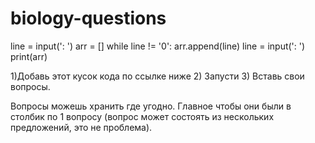 # biology-questions

line = input(': ')
arr = []
while line != '0':
    arr.append(line)
    line = input(': ')
print(arr)

1)Добавь этот кусок кода по ссылке ниже
2) Запусти
3) Вставь свои вопросы.

Вопросы можешь хранить где угодно. 
Главное чтобы они были в столбик по 1 вопросу (вопрос может состоять из нескольких предложений, это не проблема).
